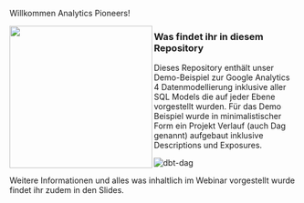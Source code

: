 Willkommen Analytics Pioneers!

<a href="Panda"><img src="https://user-images.githubusercontent.com/6991865/181518295-d841d0c8-10e3-467c-aa8c-a576dc0658c0.png" align="left" height="250" ></a>

### Was findet ihr in diesem Repository
Dieses Repository enthält unser Demo-Beispiel zur Google Analytics 4 Datenmodellierung inklusive aller SQL Models die auf jeder Ebene vorgestellt wurden.
Für das Demo Beispiel wurde in minimalistischer Form ein Projekt Verlauf (auch Dag genannt) aufgebaut inklusive Descriptions und Exposures.

![dbt-dag](https://user-images.githubusercontent.com/6991865/181518410-f454e417-cffe-4a80-acb9-93ec2db34b04.png)

Weitere Informationen und alles was inhaltlich im Webinar vorgestellt wurde findet ihr zudem in den Slides.

